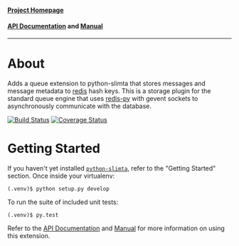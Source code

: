 #### [Project Homepage][1]
#### [API Documentation][2] and [Manual][3]

--------------------

About
=====

Adds a queue extension to python-slimta that stores messages and message
metadata to [redis][4] hash keys. This is a storage plugin for the standard
queue engine that uses [redis-py][5] with gevent sockets to asynchronously
communicate with the database.

[![Build Status](https://travis-ci.org/slimta/python-slimta-redisstorage.svg?branch=master)](https://travis-ci.org/slimta/python-slimta-redisstorage)
[![Coverage Status](https://coveralls.io/repos/github/slimta/python-slimta-redisstorage/badge.svg?branch=master)](https://coveralls.io/github/slimta/python-slimta-redisstorage?branch=master)

Getting Started
===============

If you haven't yet installed [`python-slimta`][6], refer to the "Getting
Started" section. Once inside your virtualenv:

    (.venv)$ python setup.py develop

To run the suite of included unit tests:

    (.venv)$ py.test

Refer to the [API Documentation][2] and [Manual][3] for more information on
using this extension.

[1]: http://slimta.org/
[2]: http://docs.slimta.org/latest/api/extra.redisstorage.html
[3]: http://docs.slimta.org/latest/manual/extensions.html#redis-storage
[4]: http://redis.io/
[5]: https://github.com/andymccurdy/redis-py
[6]: https://github.com/slimta/python-slimta

